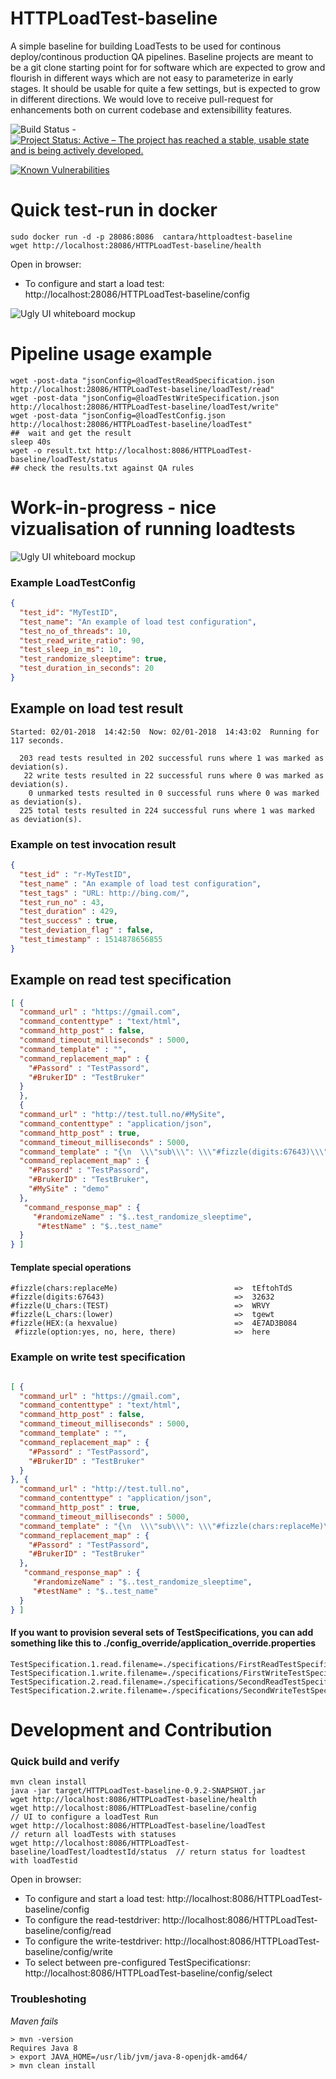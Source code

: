 # HTTPLoadTest-baseline

A simple baseline for building LoadTests to be used for continous deploy/continous production QA pipelines.  Baseline projects are meant to be a git clone starting 
point for for software which are expected to grow and flourish in different ways which are not easy to parameterize in early stages. It should be usable for quite 
a few settings, but is expected to grow in different directions. We would love to receive pull-request for enhancements both on current codebase and extensibillity features.


![Build Status](https://jenkins.capraconsulting.no/buildStatus/icon?job=Cantara-HTTPLoadTest-baseline) - [![Project Status: Active – The project has reached a stable, usable state and is being actively developed.](http://www.repostatus.org/badges/latest/active.svg)](http://www.repostatus.org/#active) 

[![Known Vulnerabilities](https://snyk.io/test/github/Cantara/HTTPLoadTest-baseline/badge.svg)](https://snyk.io/test/github/Cantara/HTTPLoadTest-baseline)


# Quick test-run in docker

```
sudo docker run -d -p 28086:8086  cantara/httploadtest-baseline
wget http://localhost:28086/HTTPLoadTest-baseline/health
```
Open in browser:  
* To configure and start a load test: http://localhost:28086/HTTPLoadTest-baseline/config   

![Ugly UI whiteboard mockup](https://github.com/Cantara/HTTPLoadTest-Baseline/raw/master/HTTPLoadTest-FullProcessFlow.png)


# Pipeline usage example

```
wget -post-data "jsonConfig=@loadTestReadSpecification.json http://localhost:28086/HTTPLoadTest-baseline/loadTest/read"
wget -post-data "jsonConfig=@loadTestWriteSpecification.json http://localhost:28086/HTTPLoadTest-baseline/loadTest/write"
wget -post-data "jsonConfig=@loadTestConfig.json http://localhost:28086/HTTPLoadTest-baseline/loadTest"
##  wait and get the result
sleep 40s
wget -o result.txt http://localhost:8086/HTTPLoadTest-baseline/loadTest/status
## check the results.txt against QA rules
```


# Work-in-progress - nice vizualisation of running loadtests

![Ugly UI whiteboard mockup](https://raw.githubusercontent.com/Cantara/HTTPLoadTest-Baseline/master/whiteboard-UI-config-mockup.jpg)


### Example LoadTestConfig
```json
{
  "test_id": "MyTestID",
  "test_name": "An example of load test configuration",
  "test_no_of_threads": 10,
  "test_read_write_ratio": 90,
  "test_sleep_in_ms": 10,
  "test_randomize_sleeptime": true,
  "test_duration_in_seconds": 20
}
```

## Example on load test result
```text
Started: 02/01-2018  14:42:50  Now: 02/01-2018  14:43:02  Running for 117 seconds.

  203 read tests resulted in 202 successful runs where 1 was marked as deviation(s).
   22 write tests resulted in 22 successful runs where 0 was marked as deviation(s).
    0 unmarked tests resulted in 0 successful runs where 0 was marked as deviation(s).
  225 total tests resulted in 224 successful runs where 1 was marked as deviation(s).

```

### Example on test invocation result
```json
{
  "test_id" : "r-MyTestID",
  "test_name" : "An example of load test configuration",
  "test_tags" : "URL: http://bing.com/",
  "test_run_no" : 43,
  "test_duration" : 429,
  "test_success" : true,
  "test_deviation_flag" : false,
  "test_timestamp" : 1514878656855
}
```

## Example on read test specification
```json
[ {
  "command_url" : "https://gmail.com",
  "command_contenttype" : "text/html",
  "command_http_post" : false,
  "command_timeout_milliseconds" : 5000,
  "command_template" : "",
  "command_replacement_map" : {
    "#Passord" : "TestPassord",
    "#BrukerID" : "TestBruker"
  }
  },
  {
  "command_url" : "http://test.tull.no/#MySite",
  "command_contenttype" : "application/json",
  "command_http_post" : true,
  "command_timeout_milliseconds" : 5000,
  "command_template" : "{\n  \\\"sub\\\": \\\"#fizzle(digits:67643)\\\",\n  \\\"name\\\": \\\"#BrukerID\\\",\n  \\\"admin\\\": true\n}",
  "command_replacement_map" : {
    "#Passord" : "TestPassord",
    "#BrukerID" : "TestBruker",
    "#MySite" : "demo"
  },
   "command_response_map" : {
     "#randomizeName" : "$..test_randomize_sleeptime",
      "#testName" : "$..test_name"
  }
} ]
```

#### Template special operations

```
#fizzle(chars:replaceMe)                          =>  tEftohTdS
#fizzle(digits:67643)                             =>  32632
#fizzle(U_chars:(TEST)                            =>  WRVY
#fizzle(L_chars:(lower)                           =>  tgewt
#fizzle(HEX:(a hexvalue)                          =>  4E7AD3B084
 #fizzle(option:yes, no, here, there)             =>  here
```

### Example on write test specification
```json

[ {
  "command_url" : "https://gmail.com",
  "command_contenttype" : "text/html",
  "command_http_post" : false,
  "command_timeout_milliseconds" : 5000,
  "command_template" : "",
  "command_replacement_map" : {
    "#Passord" : "TestPassord",
    "#BrukerID" : "TestBruker"
  }
}, {
  "command_url" : "http://test.tull.no",
  "command_contenttype" : "application/json",
  "command_http_post" : true,
  "command_timeout_milliseconds" : 5000,
  "command_template" : "{\n  \\\"sub\\\": \\\"#fizzle(chars:replaceMe)\\\",\n  \\\"name\\\": \\\"#BrukerID\\\",\n  \\\"admin\\\": true\n}",
  "command_replacement_map" : {
    "#Passord" : "TestPassord",
    "#BrukerID" : "TestBruker"
  },
   "command_response_map" : {
     "#randomizeName" : "$..test_randomize_sleeptime",
     "#testName" : "$..test_name"
  }
} ]
```


#### If you want to provision several sets of TestSpecifications, you can add something like this to ./config_override/application_override.properties
```properties
TestSpecification.1.read.filename=./specifications/FirstReadTestSpecification.json
TestSpecification.1.write.filename=./specifications/FirstWriteTestSpecification.json
TestSpecification.2.read.filename=./specifications/SecondReadTestSpecification.json
TestSpecification.2.write.filename=./specifications/SecondWriteTestSpecification.json
```

# Development and Contribution

### Quick build and verify

```
mvn clean install
java -jar target/HTTPLoadTest-baseline-0.9.2-SNAPSHOT.jar
wget http://localhost:8086/HTTPLoadTest-baseline/health
wget http://localhost:8086/HTTPLoadTest-baseline/config                      // UI to configure a loadTest Run
wget http://localhost:8086/HTTPLoadTest-baseline/loadTest                    // return all loadTests with statuses
wget http://localhost:8086/HTTPLoadTest-baseline/loadTest/loadtestId/status  // return status for loadtest with loadTestid
```

Open in browser:  
* To configure and start a load test: http://localhost:8086/HTTPLoadTest-baseline/config   
* To configure the read-testdriver: http://localhost:8086/HTTPLoadTest-baseline/config/read   
* To configure the write-testdriver: http://localhost:8086/HTTPLoadTest-baseline/config/write   
* To select between pre-configured TestSpecificationsr: http://localhost:8086/HTTPLoadTest-baseline/config/select

### Troubleshoting   

*Maven fails*
```
> mvn -version
Requires Java 8
> export JAVA_HOME=/usr/lib/jvm/java-8-openjdk-amd64/
> mvn clean install
```
